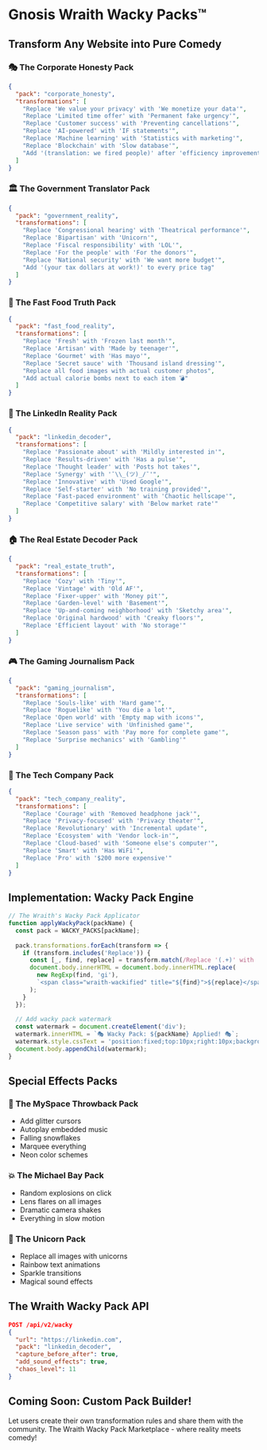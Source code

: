 # Gnosis Wraith Wacky Packs™

## Transform Any Website into Pure Comedy

### 🎭 The Corporate Honesty Pack
```json
{
  "pack": "corporate_honesty",
  "transformations": [
    "Replace 'We value your privacy' with 'We monetize your data'",
    "Replace 'Limited time offer' with 'Permanent fake urgency'",
    "Replace 'Customer success' with 'Preventing cancellations'",
    "Replace 'AI-powered' with 'IF statements'",
    "Replace 'Machine learning' with 'Statistics with marketing'",
    "Replace 'Blockchain' with 'Slow database'",
    "Add '(translation: we fired people)' after 'efficiency improvements'"
  ]
}
```

### 🏛️ The Government Translator Pack
```json
{
  "pack": "government_reality",
  "transformations": [
    "Replace 'Congressional hearing' with 'Theatrical performance'",
    "Replace 'Bipartisan' with 'Unicorn'",
    "Replace 'Fiscal responsibility' with 'LOL'",
    "Replace 'For the people' with 'For the donors'",
    "Replace 'National security' with 'We want more budget'",
    "Add '(your tax dollars at work!)' to every price tag"
  ]
}
```

### 🍔 The Fast Food Truth Pack
```json
{
  "pack": "fast_food_reality",
  "transformations": [
    "Replace 'Fresh' with 'Frozen last month'",
    "Replace 'Artisan' with 'Made by teenager'",
    "Replace 'Gourmet' with 'Has mayo'",
    "Replace 'Secret sauce' with 'Thousand island dressing'",
    "Replace all food images with actual customer photos",
    "Add actual calorie bombs next to each item 💣"
  ]
}
```

### 💼 The LinkedIn Reality Pack
```json
{
  "pack": "linkedin_decoder",
  "transformations": [
    "Replace 'Passionate about' with 'Mildly interested in'",
    "Replace 'Results-driven' with 'Has a pulse'",
    "Replace 'Thought leader' with 'Posts hot takes'",
    "Replace 'Synergy' with '¯\\_(ツ)_/¯'",
    "Replace 'Innovative' with 'Used Google'",
    "Replace 'Self-starter' with 'No training provided'",
    "Replace 'Fast-paced environment' with 'Chaotic hellscape'",
    "Replace 'Competitive salary' with 'Below market rate'"
  ]
}
```

### 🏠 The Real Estate Decoder Pack
```json
{
  "pack": "real_estate_truth",
  "transformations": [
    "Replace 'Cozy' with 'Tiny'",
    "Replace 'Vintage' with 'Old AF'",
    "Replace 'Fixer-upper' with 'Money pit'",
    "Replace 'Garden-level' with 'Basement'",
    "Replace 'Up-and-coming neighborhood' with 'Sketchy area'",
    "Replace 'Original hardwood' with 'Creaky floors'",
    "Replace 'Efficient layout' with 'No storage'"
  ]
}
```

### 🎮 The Gaming Journalism Pack
```json
{
  "pack": "gaming_journalism",
  "transformations": [
    "Replace 'Souls-like' with 'Hard game'",
    "Replace 'Roguelike' with 'You die a lot'",
    "Replace 'Open world' with 'Empty map with icons'",
    "Replace 'Live service' with 'Unfinished game'",
    "Replace 'Season pass' with 'Pay more for complete game'",
    "Replace 'Surprise mechanics' with 'Gambling'"
  ]
}
```

### 📱 The Tech Company Pack
```json
{
  "pack": "tech_company_reality",
  "transformations": [
    "Replace 'Courage' with 'Removed headphone jack'",
    "Replace 'Privacy-focused' with 'Privacy theater'",
    "Replace 'Revolutionary' with 'Incremental update'",
    "Replace 'Ecosystem' with 'Vendor lock-in'",
    "Replace 'Cloud-based' with 'Someone else's computer'",
    "Replace 'Smart' with 'Has WiFi'",
    "Replace 'Pro' with '$200 more expensive'"
  ]
}
```

## Implementation: Wacky Pack Engine

```javascript
// The Wraith's Wacky Pack Applicator
function applyWackyPack(packName) {
  const pack = WACKY_PACKS[packName];
  
  pack.transformations.forEach(transform => {
    if (transform.includes('Replace')) {
      const [_, find, replace] = transform.match(/Replace '(.+)' with '(.+)'/);
      document.body.innerHTML = document.body.innerHTML.replace(
        new RegExp(find, 'gi'), 
        `<span class="wraith-wackified" title="${find}">${replace}</span>`
      );
    }
  });
  
  // Add wacky pack watermark
  const watermark = document.createElement('div');
  watermark.innerHTML = `🎭 Wacky Pack: ${packName} Applied! 🎭`;
  watermark.style.cssText = 'position:fixed;top:10px;right:10px;background:purple;color:white;padding:10px;z-index:9999;border-radius:5px;';
  document.body.appendChild(watermark);
}
```

## Special Effects Packs

### 🌈 The MySpace Throwback Pack
- Add glitter cursors
- Autoplay embedded music
- Falling snowflakes
- Marquee everything
- Neon color schemes

### 💥 The Michael Bay Pack
- Random explosions on click
- Lens flares on all images
- Dramatic camera shakes
- Everything in slow motion

### 🦄 The Unicorn Pack
- Replace all images with unicorns
- Rainbow text animations
- Sparkle transitions
- Magical sound effects

## The Wraith Wacky Pack API

```json
POST /api/v2/wacky
{
  "url": "https://linkedin.com",
  "pack": "linkedin_decoder",
  "capture_before_after": true,
  "add_sound_effects": true,
  "chaos_level": 11
}
```

## Coming Soon: Custom Pack Builder!
Let users create their own transformation rules and share them with the community. The Wraith Wacky Pack Marketplace - where reality meets comedy!
